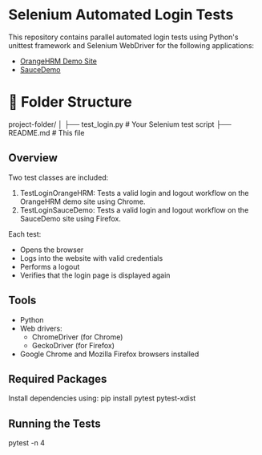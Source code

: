 # Selenium Automated Login Tests

This repository contains  parallel automated login tests using Python's unittest framework and Selenium WebDriver for the following applications:

- [OrangeHRM Demo Site](https://opensource-demo.orangehrmlive.com/)
- [SauceDemo](https://www.saucedemo.com/)

# 📂 Folder Structure

project-folder/
│
├── test_login.py         # Your Selenium test script
├── README.md             # This file


##  Overview

Two test classes are included:

1. TestLoginOrangeHRM: Tests a valid login and logout workflow on the OrangeHRM demo site using Chrome.
2. TestLoginSauceDemo: Tests a valid login and logout workflow on the SauceDemo site using Firefox.

Each test:
- Opens the browser
- Logs into the website with valid credentials
- Performs a logout
- Verifies that the login page is displayed again

##  Tools

- Python 
- Web drivers:
  - ChromeDriver (for Chrome)
  - GeckoDriver (for Firefox)
- Google Chrome and Mozilla Firefox browsers installed

##  Required Packages

Install dependencies using: pip install pytest pytest-xdist

## Running the Tests
pytest -n 4



